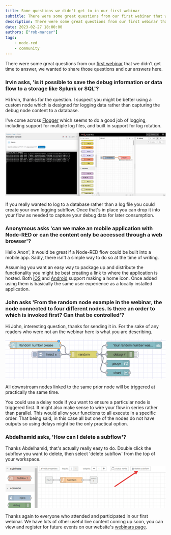 ```yaml
---
title: Some questions we didn't get to in our first webinar
subtitle: There were some great questions from our first webinar that we didn't get time to answer, we wanted to share those questions and our answers here.
description: There were some great questions from our first webinar that we didn't get time to answer, we wanted to share those questions and our answers here.
date: 2023-02-27 18:00:00
authors: ["rob-marcer"]
tags:
    - node-red
    - community
---
```


There were some great questions from our [first webinar](https://www.youtube.com/watch?v=47EvfmJji-k) that we didn't get time to answer, we wanted to share those questions and our answers here. 
<!--more-->

### Irvin asks, 'is it possible to save the debug information or data flow to a storage like Splunk or SQL'?

Hi Irvin, thanks for the question. I suspect you might be better using a custom node which is designed for logging data rather than capturing the debug node content to a database.

I've come across [Flogger](https://flows.nodered.org/node/node-red-contrib-flogger) which seems to do a good job of logging, including support for multiple log files, and built in support for log rotation.

![Capturing debug to a log file using Flogger](./images/flogger.gif "Capturing debug to a log file using Flogger")

If you really wanted to log to a database rather than a log file you could create your own logging subflow. Once that's in place you can drop it into your flow as needed to capture your debug data for later consumption.

### Anonymous asks 'can we make an mobile application with Node-RED or can the content only be accessed through a web browser'?

Hello Anon', it would be great if a Node-RED flow could be built into a mobile app. Sadly, there isn't a simple way to do so at the time of writing.

Assuming you want an easy way to package up and distribute the functionality you might be best creating a link to where the application is hosted. Both [iOS](https://www.macrumors.com/how-to/add-a-web-link-to-home-screen-iphone-ipad/) and [Android](https://www.androidauthority.com/add-website-android-iphone-home-screen-3181682/) support making a home icon. Once added using them is basically the same user experience as a locally installed application. 

### John asks 'From the random node example in the webinar, the node connected to four different nodes. Is there an order to which is invoked first? Can that be controlled'?

Hi John, interesting question, thanks for sending it in. For the sake of any readers who were not an the webinar here is what you are describing.

![Flow where the random number generator sends a message to 4 nodes at the same time](./images/chart-flow.png "Flow where the random number generator sends a message to 4 nodes at the same time")

All downstream nodes linked to the same prior node will be triggered at practically the same time.

You could use a delay node if you want to ensure a particular node is triggered first. It might also make sense to wire your flow in series rather than parallel. This would allow your functions to all execute in a specific order. That being said, in this case all but one of the nodes do not have outputs so using delays might be the only practical option.

### Abdelhamid asks, 'How can I delete a subflow'?

Thanks Abdelhamid, that's actually really easy to do. Double click the subflow you want to delete, then select 'delete subflow' from the top of your workspace.

![How to delete a subflow](./images/delete-subflow.png "How to delete a subflow")

Thanks again to everyone who attended and participated in our first webinar. We have lots of other useful live content coming up soon, you can view and register for future events on our website's [webinars page](/webinars/).

